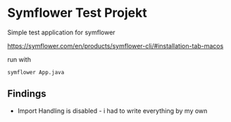 # Symflower Test Projekt

Simple test application for symflower

https://symflower.com/en/products/symflower-cli/#installation-tab-macos

run with

`symflower App.java`


## Findings
* Import Handling is disabled - i had to write everything by my own
